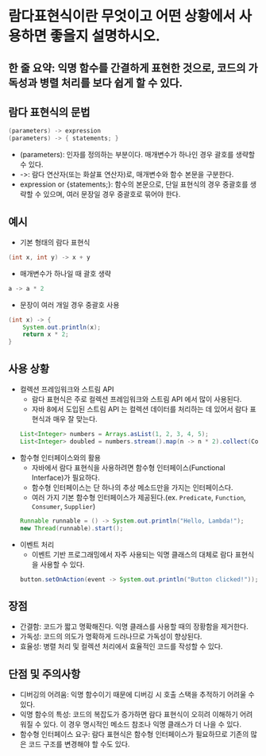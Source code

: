 # 람다표현식이란 무엇이고 어떤 상황에서 사용하면 좋을지 설명하시오.

## 한 줄 요약: 익명 함수를 간결하게 표현한 것으로, 코드의 가독성과 병렬 처리를 보다 쉽게 할 수 있다.

## 람다 표현식의 문법
```Java
(parameters) -> expression
(parameters) -> { statements; }
```
- (parameters): 인자를 정의하는 부분이다. 매개변수가 하나인 경우 괄호를 생략할 수 있다.
- ->: 람다 연산자(또는 화살표 연산자)로, 매개변수와 함수 본문을 구분한다.
- expression or {statements;}: 함수의 본문으로, 단일 표현식의 경우 중괄호를 생략할 수 있으며, 여러 문장일 경우 중괄호로 묶어야 한다.

## 예시
- 기본 형태의 람다 표현식
```Java
(int x, int y) -> x + y
```
- 매개변수가 하나일 때 괄호 생략
```Java
a -> a * 2
```
- 문장이 여러 개일 경우 중괄호 사용
```Java
(int x) -> {
    System.out.println(x);
    return x * 2;
}
```

## 사용 상황
- 컬렉션 프레임워크와 스트림 API
    - 람다 표현식은 주로 컬렉션 프레임워크와 스트림 API 에서 많이 사용된다.
    - 자바 8에서 도입된 스트림 API 는 컬렉션 데이터를 처리하는 데 있어서 람다 표현식과 매우 잘 맞는다.
    ```Java
    List<Integer> numbers = Arrays.asList(1, 2, 3, 4, 5);
    List<Integer> doubled = numbers.stream().map(n -> n * 2).collect(Collectors.toList());
    ```
- 함수형 인터페이스와의 활용
    - 자바에서 람다 표현식을 사용하려면 함수형 인터페이스(Functional Interface)가 필요하다.
    - 함수형 인터페이스는 단 하나의 추상 메소드만을 가지는 인터페이스다.
    - 여러 가지 기본 함수형 인터페이스가 제공된다.(ex. `Predicate`, `Function`, `Consumer`, `Supplier`)
    ```Java
    Runnable runnable = () -> System.out.println("Hello, Lambda!");
    new Thread(runnable).start();
    ```
- 이벤트 처리
    - 이벤트 기반 프로그래밍에서 자주 사용되는 익명 클래스의 대체로 람다 표현식을 사용할 수 있다.
    ```Java
    button.setOnAction(event -> System.out.println("Button clicked!"));
    ```

## 장점
- 간결함: 코드가 짧고 명확해진다. 익명 클래스를 사용할 때의 장황함을 제거한다.
- 가독성: 코드의 의도가 명확하게 드러나므로 가독성이 향상된다.
- 효율성: 병렬 처리 및 컬렉션 처리에서 효율적인 코드를 작성할 수 있다.

## 단점 및 주의사항
- 디버깅의 어려움: 익명 함수이기 때문에 디버깅 시 호출 스택을 추적하기 어려울 수 있다.
- 익명 함수의 특성: 코드의 복잡도가 증가하면 람다 표현식이 오히려 이해하기 어려워질 수 있다. 이 경우 명시적인 메소드 참조나 익명 클래스가 더 나을 수 있다.
- 함수형 인터페이스 요구: 람다 표현식은 함수형 인터페이스가 필요하므로 기존의 많은 코드 구조를 변경해야 할 수도 있다.
